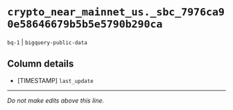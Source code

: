 # `crypto_near_mainnet_us._sbc_7976ca90e58646679b5b5e5790b290ca`
`bq-1` | `bigquery-public-data`

## Column details
* [TIMESTAMP] `last_update`

-------------------------------------------------------------------------------
*Do not make edits above this line.*
